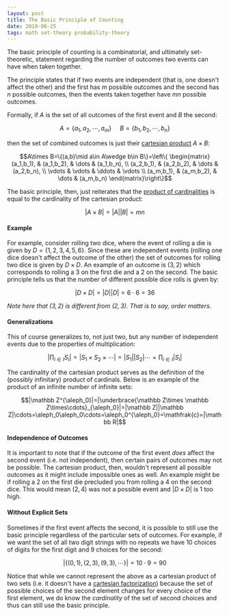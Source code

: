 ```yaml
---
layout: post
title: The Basic Principle of Counting
date: 2019-06-25
tags: math set-theory probability-theory
---
```

The basic principle of counting is a combinatorial, and ultimately set-theoretic, statement regarding the number of outcomes two events can have when taken together.

The principle states that if two events are independent (that is, one doesn't affect the other) and the first has $m$ possible outcomes and the second has $n$ possible outcomes, then the events taken together have $mn$ possible outcomes.

<!--more-->

Formally, if $A$ is the set of all outcomes of the first event and $B$ the second:

$$A=\{a_1,a_2,\cdots,a_m\}\ \ \ \ \ B=\{b_1,b_2,\cdots,b_n\}$$

then the set of combined outcomes is just their [cartesian product](\cartesian-product) $A\times B$:

$$A\times B=\{(a,b)\mid a\in A\wedge b\in B\}=\left\{
\begin{matrix}
    (a_1,b_1), & (a_1,b_2), & \dots & (a_1,b_n), \\
    (a_2,b_1), & (a_2,b_2), & \dots & (a_2,b_n), \\
    \vdots & \vdots & \ddots & \vdots \\
    (a_m,b_1), & (a_m,b_2), & \dots & (a_m,b_n)
\end{matrix}\right\}$$

The basic principle, then, just reiterates that the [product of cardinalities](\cartesian-product#cardinal-multiplication) is equal to the cardinality of the cartesian product:

$$|A\times B|=|A||B|=mn$$

#### Example
For example, consider rolling two dice, where the event of rolling a die is given by $D=\{1,2,3,4,5,6\}$. Since these are independent events (rolling one dice doesn't affect the outcome of the other) the set of outcomes for rolling two dice is given by $D\times D$. An example of an outcome is $(3,2)$ which corresponds to rolling a $3$ on the first die and a $2$ on the second. The basic principle tells us that the number of different possible dice rolls is given by:

$$|D\times D|=|D||D|=6\cdot6=36$$

*Note here that $(3,2)$ is different from $(2,3)$. That is to say, order matters.*

#### Generalizations
This of course generalizes to, not just two, but any number of independent events due to the properties of multiplication:

$$\left|\prod_{i\in I}S_i\right|=|S_1\times S_2\times\cdots|=|S_1||S_2|\cdots=\prod_{i\in I}|S_i|$$

The cardinality of the cartesian product serves as the definition of the (possibly infinitary) product of cardinals. Below is an example of the product of an infinite number of infinite sets:

$$|\mathbb Z^{\aleph_0}|=|\underbrace{\mathbb Z\times \mathbb Z\times\cdots}_{\aleph_0}|=|\mathbb Z||\mathbb Z|\cdots=\aleph_0\aleph_0\cdots=\aleph_0^{\aleph_0}=\mathfrak{c}=|\mathbb R|$$

#### Independence of Outcomes
It is important to note that if the outcome of the first event *does*  affect the second event (i.e. not independent), then certain pairs of outcomes may not be possible. The cartesian product, then, wouldn't represent all possible outcomes as it might include impossible ones as well. An example might be if rolling a 2 on the first die precluded you from rolling a 4 on the second dice. This would mean $(2,4)$ was not a possible event and $|D\times D|$ is $1$ too high. 

#### Without Explicit Sets
Sometimes if the first event affects the second, it is possible to still use the basic principle regardless of the particular sets of outcomes. For example, if we want the set of all two digit strings with no repeats we have 10 choices of digits for the first digit and 9 choices for the second:

$$|\{(0,1),(2,3),(9,3),\cdots\}|=10\cdot 9=90$$

Notice that while we cannot represent the above as a cartesian product of two sets (i.e. it doesn't have a [cartesian factorization](\cartesian-product#cartesian-factorization)) because the set of possible choices of the second element changes for every choice of the first element, we do know the *cardinality* of the set of second choices and thus can still use the basic principle.